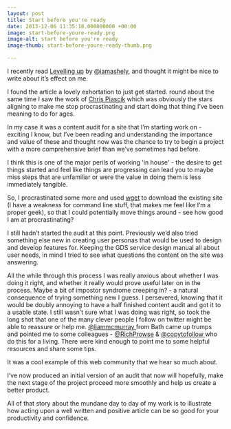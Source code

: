 ```yaml
---
layout: post
title: Start before you're ready
date: 2013-12-06 11:35:18.000000000 +00:00
image: start-before-youre-ready.png
image-alt: start before you're ready
image-thumb: start-before-youre-ready-thumb.png

---
```


<p>I recently read <a href="http://24ways.org/2013/levelling-up/">Levelling up</a> by <a href="https://twitter.com/iamashley">@iamashely</a>, and thought it might be nice to write about it&#8217;s effect on me.</p>

<p>I found the article a lovely exhortation to just get started. round about the same time I saw the work of <a href="http://www.flickr.com/photos/chrispiascik/7981177508/">Chris Piascik</a> which was obviously the stars aligning to make me stop procrastinating and start doing that thing I&#8217;ve been meaning to do for ages.</p>

<p>In my case it was a content audit for a site that I&#8217;m starting work on - exciting I know, but I&#8217;ve been reading and understanding the importance and value of these and thought now was the chance to try to begin a project with a more comprehensive brief than we&#8217;ve sometimes had before. </p>

<p>I think this is one of the major perils of working 'in house' - the desire to get things started and feel like things are progressing can lead you to maybe miss steps that are unfamiliar or were the value in doing them is less immediately tangible.</p>

<p>So, I procrastinated some more and used <a href="http://en.wikipedia.org/wiki/Wget">wget</a> to download the existing site (I have a weakness for command line stuff, that makes me feel like I&#8217;m a proper geek), so that I could potentially move things around - see how good I am at procrastinating? </p>

<p>I still hadn&#8217;t started the audit at this point. Previously we&#8217;d also tried something else new in creating user personas that would be used to design and develop features for. Keeping the GDS service design manual all about user needs, in mind I tried to see what questions the content on the site was answering.</p>

<p>All the while through this process I was really anxious about whether I was doing it right, and whether it really would prove useful later on in the process. Maybe a bit of impostor syndrome creeping in? - a natural consequence of trying something new I guess. I persevered, knowing that it would be doubly annoying to have a half finished content audit and got it to a usable state. I still wasn&#8217;t sure what I was doing was right, so took the long shot that one of the many clever people I follow on twitter might be able to reassure or help me. <a href="https://twitter.com/liammcmurray">@liammcmurray </a>from Bath came up trumps and pointed me to some colleagues - <a href="https://twitter.com/RichProwse">@RichProwse</a> &amp; <a href="https://twitter.com/copytofollow">@copytofollow </a>who do this for a living. There were kind enough to point me to some helpful resources and share some tips.</p>

<p>It was a cool example of this web community that we hear so much about.</p>

<p>I&#8217;ve now produced an initial version of an audit that now will hopefully, make the next stage of the project proceed more smoothly and help us create a better product.</p>

<p>All of that story about the mundane day to day of my work is to illustrate how acting upon a well written and positive article can be so good for your productivity and confidence.</p>
